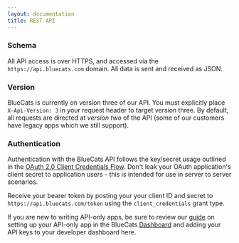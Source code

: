 ```yaml
---
layout: documentation
title: REST API
---
```


### Schema
All API access is over HTTPS, and accessed via the `https://api.bluecats.com` domain.  All data is sent and received as JSON.

### Version
BlueCats is currently on version three of our API. You must explicitly place `X-Api-Version: 3` in your request header to target version three. By default, all requests are directed at *version two* of the API (some of our customers have legacy apps which we still support).

### Authentication
Authentication with the BlueCats API follows the key/secret usage outlined in the [OAuth 2.0 Client Credentials Flow](https://tools.ietf.org/html/rfc6749#section-4.4). Don't leak your OAuth application's client secret to application users - this is intended for use in server to server scenarios.

Receive your bearer token by posting your your client ID and secret to `https://api.bluecats.com/token` using the `client_credentials` grant type.

If you are new to writing API-only apps, be sure to review our [guide](https://developer.bluecats.com/guides/testing-code-with-your-api-keys) on setting up your API-only app in the BlueCats [Dashboard](http://app.bluecats.com) and adding your API keys to your developer dashboard here.
